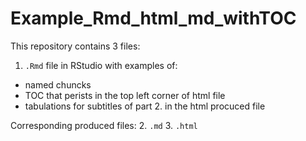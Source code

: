 # Example_Rmd_html_md_withTOC

This repository contains 3 files:

1. `.Rmd` file in RStudio with examples of:
- named chuncks
- TOC that perists in the top left corner of html file
- tabulations for subtitles of part 2. in the html procuced file

Corresponding produced files:
2. `.md`
3. `.html`
